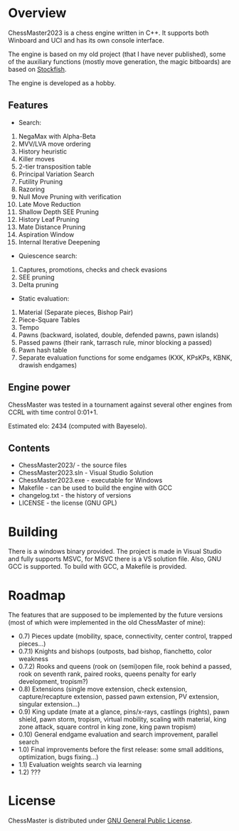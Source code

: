 # Overview
ChessMaster2023 is a chess engine written in C++. It supports both Winboard and UCI and has its own console interface. 

The engine is based on my old project (that I have never published), some of the auxiliary functions (mostly move generation, the magic bitboards) are based on [Stockfish](https://github.com/official-stockfish/Stockfish/tree/master).

The engine is developed as a hobby.

## Features
* Search:
1) NegaMax with Alpha-Beta
2) MVV/LVA move ordering
3) History heuristic
4) Killer moves
5) 2-tier transposition table
6) Principal Variation Search
7) Futility Pruning
8) Razoring
9) Null Move Pruning with verification
10) Late Move Reduction
11) Shallow Depth SEE Pruning
12) History Leaf Pruning
13) Mate Distance Pruning
14) Aspiration Window
15) Internal Iterative Deepening

* Quiescence search:
1) Captures, promotions, checks and check evasions
2) SEE pruning
3) Delta pruning

* Static evaluation:
1) Material (Separate pieces, Bishop Pair)
2) Piece-Square Tables
3) Tempo
4) Pawns (backward, isolated, double, defended pawns, pawn islands)
5) Passed pawns (their rank, tarrasch rule, minor blocking a passed)
6) Pawn hash table
7) Separate evaluation functions for some endgames (KXK, KPsKPs, KBNK, drawish endgames)

## Engine power
ChessMaster was tested in a tournament against several other engines from CCRL
with time control 0:01+1.

Estimated elo: 2434 (computed with Bayeselo).

## Contents
* ChessMaster2023/ - the source files
* ChessMaster2023.sln - Visual Studio Solution
* ChessMaster2023.exe - executable for Windows
* Makefile - can be used to build the engine with GCC
* changelog.txt - the history of versions
* LICENSE - the license (GNU GPL)


# Building
There is a windows binary provided. The project is made in Visual Studio and fully supports MSVC, for MSVC there is a VS solution file. Also, GNU GCC is supported.
To build with GCC, a Makefile is provided.

# Roadmap
The features that are supposed to be implemented by the future versions (most of which were implemented in the old ChessMaster of mine):

* 0.7) Pieces update (mobility, space, connectivity, center control, trapped pieces...)
* 0.7.1) Knights and bishops (outposts, bad bishop, fianchetto, color weakness
* 0.7.2) Rooks and queens (rook on (semi)open file, rook behind a passed, rook on seventh rank,
	   paired rooks, queens penalty for early development, tropism?)
* 0.8) Extensions (single move extension, check extension, capture/recapture extension,
	   passed pawn extension, PV extension, singular extension...)
* 0.9) King update (mate at a glance, pins/x-rays, castlings (rights), pawn shield, pawn storm, tropism,
	 virtual mobility, scaling with material, king zone attack, square control in king zone, king pawn tropism)
* 0.10) General endgame evaluation and search improvement, parallel search
* 1.0) Final improvements before the first release: some small additions, optimization, bugs fixing...)
* 1.1) Evaluation weights search via learning
* 1.2) ???


# License
ChessMaster is distributed under [GNU General Public License](https://www.gnu.org/licenses/).
